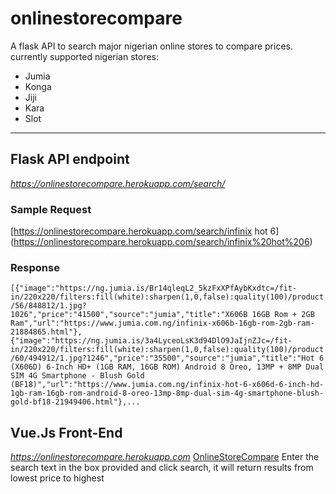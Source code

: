 # onlinestorecompare
A flask API to search major nigerian online stores to compare prices.
currently supported nigerian stores:
* Jumia
* Konga
* Jiji
* Kara
* Slot
---
## Flask API endpoint 
_https://onlinestorecompare.herokuapp.com/search/<term>_
  
  ### Sample Request 
  [https://onlinestorecompare.herokuapp.com/search/infinix hot 6]          (https://onlinestorecompare.herokuapp.com/search/infinix%20hot%206)

  ### Response 
   ```[{"image":"https://ng.jumia.is/Br14qleqL2_5kzFxXPfAybKxdtc=/fit-  in/220x220/filters:fill(white):sharpen(1,0,false):quality(100)/product/56/848812/1.jpg? 1026","price":"41500","source":"jumia","title":"X606B 16GB Rom + 2GB Ram","url":"https://www.jumia.com.ng/infinix-x606b-16gb-rom-2gb-ram-21884865.html"},{"image":"https://ng.jumia.is/3a4LyceoLsK3d94DlO9JaIjnZJc=/fit-in/220x220/filters:fill(white):sharpen(1,0,false):quality(100)/product/60/494912/1.jpg?1246","price":"35500","source":"jumia","title":"Hot 6 (X606D) 6-Inch HD+ (1GB RAM, 16GB ROM) Android 8 Oreo, 13MP + 8MP Dual SIM 4G Smartphone - Blush Gold (BF18)","url":"https://www.jumia.com.ng/infinix-hot-6-x606d-6-inch-hd-1gb-ram-16gb-rom-android-8-oreo-13mp-8mp-dual-sim-4g-smartphone-blush-gold-bf18-21949406.html"},...```
  
## Vue.Js Front-End
_https://onlinestorecompare.herokuapp.com_
[OnlineStoreCompare](https://onlinestorecompare.herokuapp.com "OnlineStoreCompare Front-End")
Enter the search text in the box provided and click search, it will return results from lowest price to highest
